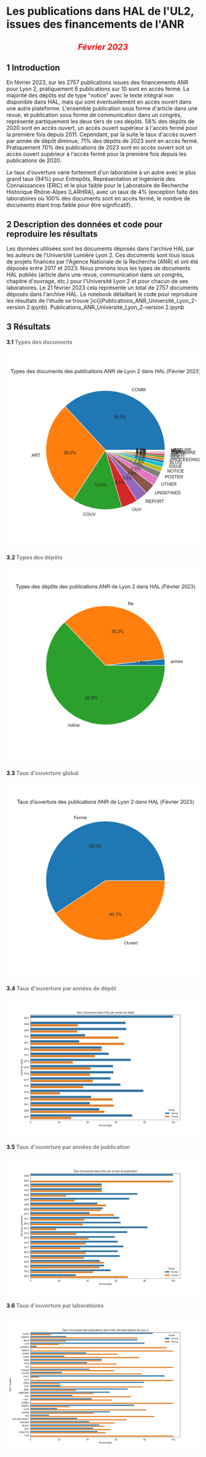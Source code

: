# Les publications dans HAL de l'UL2, issues des financements de l'ANR

##  <center> <span style="color:red" > *Février 2023* </span> </center> 

## 1 Introduction

<p>En février 2023, sur les 2757 publications issues des financements ANR pour Lyon 2, pratiquement 6 publications sur 10 sont en accès fermé. La majorité des dépôts est de type "notice" avec le texte intégral non disponible dans HAL, mais qui sont éventuellement en accès ouvert dans une autre plateforme. L'ensemble publication sous forme d'article dans une revue, et publication sous forme de communication dans un congrès, représente partiquement les deux tiers de ces dépôts. 58% des dépôts de 2020 sont en accès ouvert, un accès ouvert supérieur à l'accès fermé pour la première fois depuis 2011. Cependant, par la suite le taux d'accès ouvert par année de dépôt diminue, 71% des dépôts de 2023 sont en accès fermé. Pratiquement 70% des publications de 2023 sont en accès ouvert soit un accès ouvert supérieur à l'accès fermé pour la première fois depuis les publications de 2020.

Le taux d'ouverture varie fortement d'un laboratoire à un autre avec le plus grand taux (94%) pour Entrepôts, Représentation et Ingénierie des Connaissances (ERIC) et le plus faible pour le Laboratoire de Recherche Historique Rhône-Alpes (LARHRA), avec un taux de 4% (exception faite des laboratoires où 100% des documents sont en accès fermé, le nombre de documents étant trop faible pour être significatif).</p>
</p>

## 2 Description des données et code pour reproduire les résultats

Les données utilisées sont les documents déposés dans l'archive HAL par les auteurs de l'Université Lumière Lyon 2. Ces documents sont tous issus de projets financés par l'Agence Nationale de la Recherche (ANR) et ont été déposés entre 2017 et 2023. Nous prenons tous les types de documents HAL publiés (article dans une revue, communication dans un congrès, chapitre d'ouvrage, etc.) pour l'Université Lyon 2 et pour chacun de ses laboratoires. Le 21 février 2023 cela représente un total de 2757 documents déposés dans l'archive HAL. Le notebook détaillant le code pour reproduire les résultats de l'étude se trouve [ici](Publications_ANR_Université_Lyon_2-version 2.ipynb).
Publications_ANR_Université_Lyon_2-version 2.ipynb


## 3 Résultats

 #### 3.1 <span style="color:gray" > Types des documents </span>

<img src="https://github.com/Mandy21/Science-ouverte/blob/main/plot_1.png" />


 #### 3.2 <span style="color:gray" > Types des dépôts </span>

<img src="https://github.com/Mandy21/Science-ouverte/blob/main/plot_2.png" />


 #### 3.3 <span style="color:gray" > Taux d'ouverture global </span>

<img src="https://github.com/Mandy21/Science-ouverte/blob/main/plot_3.png" />


 #### 3.4 <span style="color:gray" > Taux d'ouverture par années de dépôt </span>

<img src="https://github.com/Mandy21/Science-ouverte/blob/main/plot_4.png" />


 #### 3.5 <span style="color:gray" > Taux d'ouverture par années de publication </span>

<img src="https://github.com/Mandy21/Science-ouverte/blob/main/plot_5.png" />


 #### 3.6 <span style="color:gray" > Taux d'ouverture par laboratoires </span>

<img src="https://github.com/Mandy21/Science-ouverte/blob/main/plot_6.png" />








